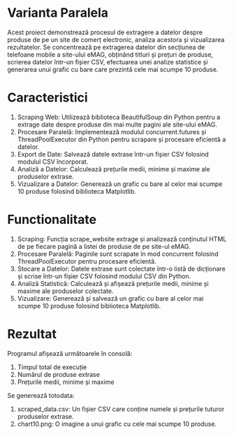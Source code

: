 # Varianta Paralela
Acest proiect demonstrează procesul de extragere a datelor despre produse de pe un site de comerț electronic, analiza acestora și vizualizarea rezultatelor. Se concentrează pe extragerea datelor din secțiunea de telefoane mobile a site-ului eMAG, obținând titluri și prețuri de produse, scrierea datelor într-un fișier CSV, efectuarea unei analize statistice și generarea unui grafic cu bare care prezintă cele mai scumpe 10 produse.

# Caracteristici
1. Scraping Web: Utilizează biblioteca BeautifulSoup din Python pentru a extrage date despre produse din mai multe pagini ale site-ului eMAG. 
2. Procesare Paralelă: Implementează modulul concurrent.futures și ThreadPoolExecutor din Python pentru scrapare și procesare eficientă a datelor. 
3. Export de Date: Salvează datele extrase într-un fișier CSV folosind modulul CSV încorporat. 
4. Analiză a Datelor: Calculează prețurile medii, minime și maxime ale produselor extrase. 
5. Vizualizare a Datelor: Generează un grafic cu bare al celor mai scumpe 10 produse folosind biblioteca Matplotlib.

# Functionalitate
1. Scraping: Funcția scrape_website extrage și analizează conținutul HTML de pe fiecare pagină a listei de produse de pe site-ul eMAG. 
2. Procesare Paralelă: Paginile sunt scrapate în mod concurrent folosind ThreadPoolExecutor pentru procesare eficientă. 
3. Stocare a Datelor: Datele extrase sunt colectate într-o listă de dicționare și scrise într-un fișier CSV folosind modulul CSV din Python. 
4. Analiză Statistică: Calculează și afișează prețurile medii, minime și maxime ale produselor colectate. 
5. Vizualizare: Generează și salvează un grafic cu bare al celor mai scumpe 10 produse folosind biblioteca Matplotlib.

# Rezultat
Programul afișează următoarele în consolă:
1. Timpul total de execuție 
2. Numărul de produse extrase 
3. Prețurile medii, minime și maxime

Se generează totodata:
1. scraped_data.csv: Un fișier CSV care conține numele și prețurile tuturor produselor extrase. 
2. chart10.png: O imagine a unui grafic cu cele mai scumpe 10 produse.
